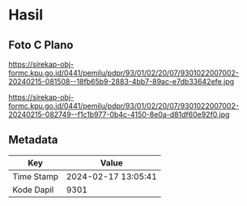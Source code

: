 # Hasil

## Foto C Plano

https://sirekap-obj-formc.kpu.go.id/0441/pemilu/pdpr/93/01/02/20/07/9301022007002-20240215-081508--18fb65b9-2883-4bb7-89ac-e7db33642efe.jpg

https://sirekap-obj-formc.kpu.go.id/0441/pemilu/pdpr/93/01/02/20/07/9301022007002-20240215-082749--f1c1b977-0b4c-4150-8e0a-d81df60e92f0.jpg


## Metadata

| Key        | Value               |
| ---------- | ------------------- |
| Time Stamp | 2024-02-17 13:05:41 |
| Kode Dapil | 9301                |



